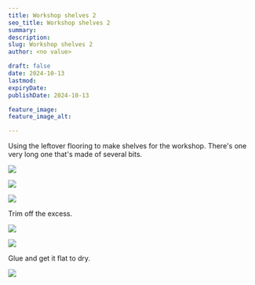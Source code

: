 ```yaml
---
title: Workshop shelves 2
seo_title: Workshop shelves 2
summary:
description:
slug: Workshop shelves 2
author: <no value>

draft: false
date: 2024-10-13
lastmod:
expiryDate:
publishDate: 2024-10-13

feature_image:
feature_image_alt:

---
```

Using the leftover flooring to make shelves for the workshop. There's one very long one that's made of several bits.


![](/images/1179.jpeg)

![](/images/1187.jpeg)

![](/images/1188.jpeg)

Trim off the excess.

![](/images/1189.jpeg)

![](/images/1190.jpeg)

Glue and get it flat to dry.

![](/images/1206.jpeg)
